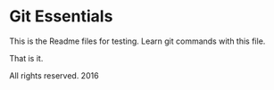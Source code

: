 # Git Essentials 

This is the Readme files for testing. 
Learn git commands with this file.

That is it.

All rights reserved. 2016
